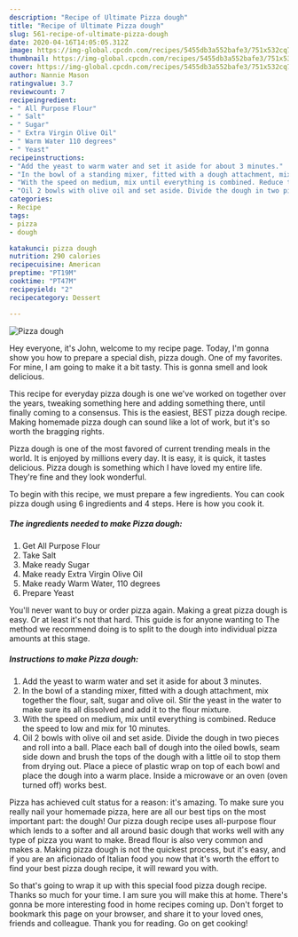 ```yaml
---
description: "Recipe of Ultimate Pizza dough"
title: "Recipe of Ultimate Pizza dough"
slug: 561-recipe-of-ultimate-pizza-dough
date: 2020-04-16T14:05:05.312Z
image: https://img-global.cpcdn.com/recipes/5455db3a552bafe3/751x532cq70/pizza-dough-recipe-main-photo.jpg
thumbnail: https://img-global.cpcdn.com/recipes/5455db3a552bafe3/751x532cq70/pizza-dough-recipe-main-photo.jpg
cover: https://img-global.cpcdn.com/recipes/5455db3a552bafe3/751x532cq70/pizza-dough-recipe-main-photo.jpg
author: Nannie Mason
ratingvalue: 3.7
reviewcount: 7
recipeingredient:
- " All Purpose Flour"
- " Salt"
- " Sugar"
- " Extra Virgin Olive Oil"
- " Warm Water 110 degrees"
- " Yeast"
recipeinstructions:
- "Add the yeast to warm water and set it aside for about 3 minutes."
- "In the bowl of a standing mixer, fitted with a dough attachment, mix together the flour, salt, sugar and olive oil. Stir the yeast in the water to make sure its all dissolved and add it to the flour mixture."
- "With the speed on medium, mix until everything is combined. Reduce the speed to low and mix for 10 minutes."
- "Oil 2 bowls with olive oil and set aside. Divide the dough in two pieces and roll into a ball. Place each ball of dough into the oiled bowls, seam side down and brush the tops of the dough with a little oil to stop them from drying out. Place a piece of plastic wrap on top of each bowl and place the dough into a warm place. Inside a microwave or an oven (oven turned off) works best."
categories:
- Recipe
tags:
- pizza
- dough

katakunci: pizza dough 
nutrition: 290 calories
recipecuisine: American
preptime: "PT19M"
cooktime: "PT47M"
recipeyield: "2"
recipecategory: Dessert

---
```



![Pizza dough](https://img-global.cpcdn.com/recipes/5455db3a552bafe3/751x532cq70/pizza-dough-recipe-main-photo.jpg)

Hey everyone, it's John, welcome to my recipe page. Today, I'm gonna show you how to prepare a special dish, pizza dough. One of my favorites. For mine, I am going to make it a bit tasty. This is gonna smell and look delicious.

This recipe for everyday pizza dough is one we&#39;ve worked on together over the years, tweaking something here and adding something there, until finally coming to a consensus. This is the easiest, BEST pizza dough recipe. Making homemade pizza dough can sound like a lot of work, but it&#39;s so worth the bragging rights.

Pizza dough is one of the most favored of current trending meals in the world. It is enjoyed by millions every day. It is easy, it is quick, it tastes delicious. Pizza dough is something which I have loved my entire life. They're fine and they look wonderful.


To begin with this recipe, we must prepare a few ingredients. You can cook pizza dough using 6 ingredients and 4 steps. Here is how you cook it.

<!--inarticleads1-->

##### The ingredients needed to make Pizza dough:

1. Get  All Purpose Flour
1. Take  Salt
1. Make ready  Sugar
1. Make ready  Extra Virgin Olive Oil
1. Make ready  Warm Water, 110 degrees
1. Prepare  Yeast


You&#39;ll never want to buy or order pizza again. Making a great pizza dough is easy. Or at least it&#39;s not that hard. This guide is for anyone wanting to The method we recommend doing is to split to the dough into individual pizza amounts at this stage. 

<!--inarticleads2-->

##### Instructions to make Pizza dough:

1. Add the yeast to warm water and set it aside for about 3 minutes.
1. In the bowl of a standing mixer, fitted with a dough attachment, mix together the flour, salt, sugar and olive oil. Stir the yeast in the water to make sure its all dissolved and add it to the flour mixture.
1. With the speed on medium, mix until everything is combined. Reduce the speed to low and mix for 10 minutes.
1. Oil 2 bowls with olive oil and set aside. Divide the dough in two pieces and roll into a ball. Place each ball of dough into the oiled bowls, seam side down and brush the tops of the dough with a little oil to stop them from drying out. Place a piece of plastic wrap on top of each bowl and place the dough into a warm place. Inside a microwave or an oven (oven turned off) works best.


Pizza has achieved cult status for a reason: it&#39;s amazing. To make sure you really nail your homemade pizza, here are all our best tips on the most important part: the dough! Our pizza dough recipe uses all-purpose flour which lends to a softer and all around basic dough that works well with any type of pizza you want to make. Bread flour is also very common and makes a. Making pizza dough is not the quickest process, but it&#39;s easy, and if you are an aficionado of Italian food you now that it&#39;s worth the effort to find your best pizza dough recipe, it will reward you with. 

So that's going to wrap it up with this special food pizza dough recipe. Thanks so much for your time. I am sure you will make this at home. There's gonna be more interesting food in home recipes coming up. Don't forget to bookmark this page on your browser, and share it to your loved ones, friends and colleague. Thank you for reading. Go on get cooking!
